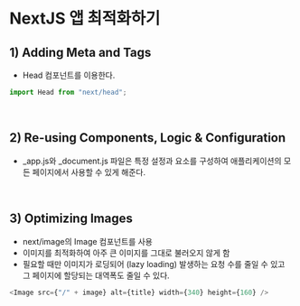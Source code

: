 # NextJS 앱 최적화하기

## 1) Adding Meta and <head> Tags

- Head 컴포넌트를 이용한다.

```js
import Head from "next/head";
```

<br>

## 2) Re-using Components, Logic & Configuration

- \_app.js와 \_document.js 파일은 특정 설정과 요소를 구성하여 애플리케이션의 모든 페이지에서 사용할 수 있게 해준다.

<br>

## 3) Optimizing Images

- next/image의 Image 컴포넌트를 사용
- 이미지를 최적화하여 아주 큰 이미지를 그대로 불러오지 않게 함
- 필요할 때만 이미지가 로딩되어 (lazy loading) 발생하는 요청 수를 줄일 수 있고 그 페이지에 할당되는 대역폭도 줄일 수 있다.

```js
<Image src={"/" + image} alt={title} width={340} height={160} />
```
